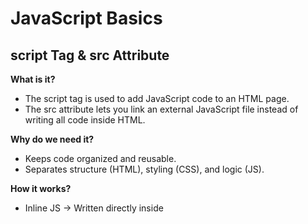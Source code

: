 # JavaScript Basics

## script Tag & src Attribute

**What is it?**

- The script tag is used to add JavaScript code to an HTML page.
- The src attribute lets you link an external JavaScript file instead of writing all code inside HTML.

**Why do we need it?**

- Keeps code organized and reusable.
- Separates structure (HTML), styling (CSS), and logic (JS).

**How it works?**

- Inline JS → Written directly inside <script>.
- External JS → Linked with src="file.js".

```javascript
<!DOCTYPE html>
<html>
<head>
  <title>Script Example</title>
</head>
<body>
  <h1>Hello World</h1>

  <!-- Inline Script -->
  <script>
    console.log("Hello from Inline Script!");
  </script>

  <!-- External Script -->
  <script src="app.js"></script>
</body>
</html>
```

## Best Practices: Placing JS in HTML

- Place script tag at the end of <body> so that HTML loads first.
- Avoid mixing JS inside HTML tags → use event listeners.

**Example – Good Placement:**

```javascript
<body>
  <h2>Click Me!</h2>
  <button id="btn">Click</button>

  <script>
    document.getElementById("btn").onclick = function () {
      alert("Button clicked!");
    };
  </script>
</body>
```

## Hiding JS from Old Browsers

- (Older browsers didn’t understand script tag → now almost obsolete)

```javascript
<script type="text/javascript">
//<![CDATA[
  alert("Hello");
//]]>
</script>
```

## Printing in JavaScript

- [Different ways of printing in JavaScript](./HTML-CSS-JavaScript/printingInJS.html)

## Variables, Data Types, and Operators

**Variables**

- Used to store data.
- Declared with var, let, or const.

- [Types of Declarations and its Differences](./HTML-CSS-JavaScript/typesOfDeclarationsJS.html)

**Data Types**

- String → "Hello"
- Number → 10, 3.14
- Boolean → true / false
- Object → {key: value}
- Array → [1,2,3]
- Null, Undefined

**Operators**

- Arithmetic: + - * / % **
- Comparison: == === != > <
- Logical: && || !

**Example:**

```javascript
let name = "Ritwik";
let age = 25;
let isTrainer = true;

console.log(name + " is " + age + " years old."); 
console.log(age > 18 && isTrainer); // true
```

## Conditional Statements (if, switch)

**if-else**

```javascript
let age = 20;
if (age >= 18) {
  console.log("You can vote.");
} else {
  console.log("Too young!");
}
```

**switch**

```javascript
let day = "Mon";
switch(day) {
  case "Mon": console.log("Start of week"); break;
  case "Fri": console.log("Weekend soon"); break;
  default: console.log("Normal day");
}
```

## Loops in JS

- [Types of FOR loops in JavaScript](./HTML-CSS-JavaScript/typesOfForLoopJS.html)

## Arrays in JS

- [Creation of Array and Different Types of Array Methods](./HTML-CSS-JavaScript/jsArrayMethods.html)

## Strings in JS

- [Creation of String and Different Types of String Methods](./HTML-CSS-JavaScript/jsStringmethods.html)

## Dates (Date object basics: creation, formatting)

- [Developing Digital Clock and Understanding Date Methods](./HTML-CSS-JavaScript/digitalClock.html)

## Defining, Calling Functions, Function Expressions & Hoisting

- [Difference ways of writing Functions in JavaScript](./HTML-CSS-JavaScript/typesOfFunctionsJS.html)

## Document Object Model (DOM Basics)

- [To Do List application using JS DOM concept](./HTML-CSS-JavaScript/toDoListBasic.html)

- [Customer Form with Delete Button using JS DOM concept](./HTML-CSS-JavaScript/customerFormWithDelete.html)

## Hoisting in JavaScript

```javascript
// console.log(a); //works and prints undefined, no error

// var a = 10; //var supports hoisting
```

```javascript   
// console.log(a); //throws error

// let a = 10; //as let doesn't support hoisting
```

```javascript   
// console.log(a); //throws error

// const a = 10; //as const doesn't support hoisting
```

```javascript
greet();

function greet() {  //hoisting works for normal functions
    console.log("Hello from a normal function!");
}
```

```javascript
//hoisting doesn't work for function expressions with let or const
sayHello();

let sayHello = function () {
    console.log("Hello from a function expression!");
};
```